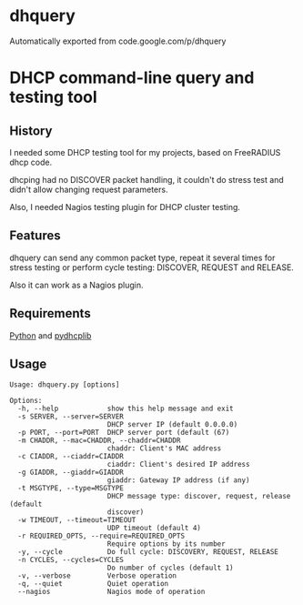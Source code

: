 # dhquery
Automatically exported from code.google.com/p/dhquery

# DHCP command-line query and testing tool
## History
I needed some DHCP testing tool for my projects, based on FreeRADIUS dhcp code.

dhcping had no DISCOVER packet handling, it couldn't do stress test and didn't allow changing request parameters.

Also, I needed Nagios testing plugin for DHCP cluster testing.

## Features
dhquery can send any common packet type, repeat it several times for stress testing or perform cycle testing: DISCOVER, REQUEST and RELEASE.

Also it can work as a Nagios plugin.

## Requirements
[Python](http://python.org) and [pydhcplib](http://pydhcplib.tuxfamily.org/)

## Usage
```
Usage: dhquery.py [options]

Options:
  -h, --help            show this help message and exit
  -s SERVER, --server=SERVER
                        DHCP server IP (default 0.0.0.0)
  -p PORT, --port=PORT  DHCP server port (default (67)
  -m CHADDR, --mac=CHADDR, --chaddr=CHADDR
                        chaddr: Client's MAC address
  -c CIADDR, --ciaddr=CIADDR
                        ciaddr: Client's desired IP address
  -g GIADDR, --giaddr=GIADDR
                        giaddr: Gateway IP address (if any)
  -t MSGTYPE, --type=MSGTYPE
                        DHCP message type: discover, request, release (default
                        discover)
  -w TIMEOUT, --timeout=TIMEOUT
                        UDP timeout (default 4)
  -r REQUIRED_OPTS, --require=REQUIRED_OPTS
                        Require options by its number
  -y, --cycle           Do full cycle: DISCOVERY, REQUEST, RELEASE
  -n CYCLES, --cycles=CYCLES
                        Do number of cycles (default 1)
  -v, --verbose         Verbose operation
  -q, --quiet           Quiet operation
  --nagios              Nagios mode of operation
```
